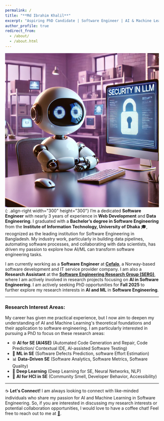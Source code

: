 ```yaml
---
permalink: /
title: "**Md Ibrahim Khalil**"
excerpt: "Aspiring PhD Candidate | Software Engineer | AI & Machine Learning Research Enthusiast"
author_profile: true
redirect_from:
  - /about/
  - /about.html
---
```


![security in LLM](/images/security-in-LLM.webp){: .align-right width="300" height="300"}
I’m a dedicated **Software Engineer** with nearly 3 years of experience in **Web Development** and **Data Engineering**. I graduated with a **Bachelor’s degree in Software Engineering** from the **Institute of Information Technology, University of Dhaka** 🎓, recognized as the leading institution for Software Engineering in Bangladesh. My industry work, particularly in building data pipelines, automating software processes, and collaborating with data scientists, has driven my passion to explore how AI/ML can transform software engineering tasks.

I am currently working as a **Software Engineer** at **[Cefalo](https://www.cefalo.com/)**, a Norway-based software development and IT service provider company. I am also a **Research Assistant** at the **[Software Engineering Research Group (SERG)](https://serg.iit.du.ac.bd/)**, where I am actively involved in research projects focusing on **AI in Software Engineering**. I am actively seeking PhD opportunities for **Fall 2025** to further explore my research interests in **AI and ML** in **Software Engineering**.

---

### Research Interest Areas:

My career has given me practical experience, but I now aim to deepen my understanding of AI and Machine Learning's theoretical foundations and their application to software engineering. I am particularly interested in pursuing a PhD to focus on these research areas:

- 🌐 **AI for SE (AI4SE)** (Automated Code Generation and Repair, Code Prediction/ Contextual IDE, AI-assisted Software Testing)
- 🔄 **ML in SE** (Software Defects Prediction, software Effort Estimation)
- 📊 **Data-Driven SE** (Software Analytics, Software Metrics, Software Quality)
- 🤖 **Deep Learning** (Deep Learning for SE, Neural Networks, NLP)
- 🧠 **AI for HCI in SE** (Community Smell, Developer Behavior, Accessibility)

---

☕ **Let's Connect!**
I am always looking to connect with like-minded individuals who share my passion for AI and Machine Learning in Software Engineering. So, if you are interested in discussing my research interests or potential collaboration opportunities, I would love to have a coffee chat! Feel free to reach out to me at [📧](mailto:bsse1009@iit.du.ac.bd).
